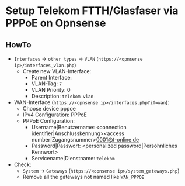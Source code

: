 # Setup Telekom FTTH/Glasfaser via PPPoE on Opnsense

## HowTo

* `Interfaces` -> `other types` -> `VLAN` (`https://<opnsense ip>/interfaces_vlan.php`)
  * Create new VLAN-Interface:
    * Parent Interface: <wan interface>
    * VLAN-Tag: `7`
    * VLAN Priority: 0
    * Description: `telekom vlan`
* WAN-Interface (`https://<opnsense ip>/interfaces.php?if=wan`):
  * Choose device pppoe
  * IPv4 Configuration: PPPoE
  * PPPoE Configuration:
    * Username|Benutzername: <connection identifier|Anschlusskennung><access number|Zugangsnummer>0001@t-online.de
    * Password|Passwort: <personalized password|Persöhnliches Kennwort>
    * Servicename|Dienstname: `telekom`
* Check:
  * `System` -> `Gateways` (`https://<opnsense ip>/system_gateways.php`)
  * Remove all the gateways not named like `WAN_PPPOE`

